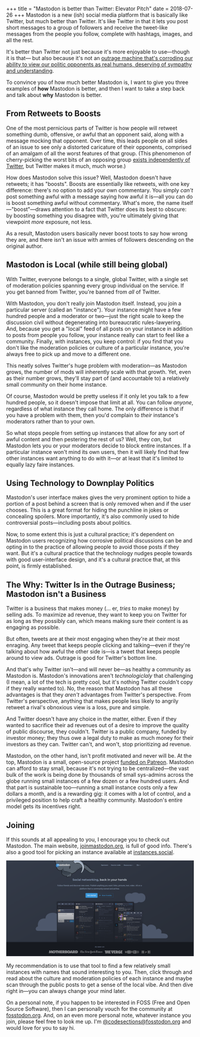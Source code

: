 +++
title = "Mastodon is better than Twitter: Elevator Pitch"
date = 2018-07-26
+++
Mastodon is a new (ish) social media platform that is basically like Twitter, but 
much better than Twitter.  It's like Twitter in that it lets you post short messages
to a group of followers and receive the tweet-like messages from the people you follow,
complete with hashtags, images, and all the rest.

It's better than Twitter not just because it's more enjoyable to use—though it is that—
but also because it's not an [outrage machine that's corroding our ability to view
our politic opponents as real humans, deserving of sympathy and 
understanding](http://shamusyoung.com/twentysidedtale/?p=41853).

To convince you of how much better Mastodon is, I want to give you three examples of
**how** Mastodon is better, and then I want to take a step back and talk about **why**
Mastodon is better.

<!-- more -->

## From Retweets to Boosts
One of the most pernicious parts of Twitter is how people will retweet something 
dumb, offensive, or awful that an opponent said, along with a message mocking that
opponent.  Over time, this leads people on all sides of an issue to see only a 
distorted caricature of their opponents, comprised of an amalgam of all the worst
features of that group.  (This phenomenon of cherry-picking the worst bits of an 
opposing group [exists independently of
Twitter](http://slatestarcodex.com/2014/05/12/weak-men-are-superweapons/), but Twitter makes it much, much worse.)

How does Mastodon solve this issue?  Well, Mastodon doesn't have retweets; it has 
"boosts".  Boosts are essentially like retweets, with one key difference: there's 
no option to add your own commentary.  You simply *can't* post something awful with
a message saying how awful it is—all you can do is boost something awful without
commentary.  What's more, the name itself—"boost"—draws attention to a fact that 
Twitter does its best to obscure: by boosting something you disagree with, you're 
ultimately giving that viewpoint *more* exposure, not less.

As a result, Mastodon users basically never boost toots to say how wrong they are,
and there isn't an issue with armies of followers descending on the original author.

## Mastodon is Local (while still being global)
With Twitter, everyone belongs to a single, global Twitter, with a single set of 
moderation policies spanning every group individual on the service.  If you get
banned from Twitter, you're banned from *all* of Twitter.

With Mastodon, you don't really join Mastodon itself.  Instead, you join a particular 
server (called an "instance").  Your instance might have a few hundred people and a 
moderator or two—just the right scale to keep the discussion civil without degenerating
into bureaucratic rules-lawyering.  And, because you get a "local" feed of all posts
on your instance in addition to posts from people you follow, your instance really 
can start to feel like a community.  Finally, with instances, you keep control: if you
find that you don't like the moderation policies or culture of a particular instance,
you're always free to pick up and move to a different one.

This neatly solves Twitter's huge problem with moderation—as Mastodon grows, the 
number of mods will inherently scale with that growth.  Yet, even as their number
grows, they'll stay part of (and accountable to) a relatively small community on their
home instance.

Of course, Mastodon would be pretty useless if it only let you talk to a few hundred 
people, so it doesn't impose that limit at all.  You can follow *anyone*, regardless
of what instance they call home.  The only difference is that if you have a problem 
with them, then you'd complain to *their* instance's moderators rather than to your 
own.

So what stops people from setting up instances that allow for any sort of awful content
and then pestering the rest of us?  Well, they *can*, but Mastodon lets you or your 
moderators decide to block entire instances.  If a particular instance won't mind its
own users, then it will likely find that few other instances want anything to do with 
it—or at least that it's limited to equally lazy faire instances.

## Using Technology to Downplay Politics
Mastodon's user interface makes gives the very prominent option to hide a portion of
a post behind a screen that is only removed when and if the user chooses.  This is a
great format for hiding the punchline in jokes or concealing spoilers.  More 
importantly, it's also commonly used to hide controversial posts—including posts about
politics.

Now, to some extent this is just a cultural practice; it's dependent on Mastodon 
users recognizing how corrosive political discussions can be and opting in to the 
practice of allowing people to avoid those posts if they want.  But it's a cultural
practice that the technology nudges people towards with good user-interface design,
and it's a cultural practice that, at this point, is firmly established. 

## The Why: Twitter Is in the Outrage Business; Mastodon isn't a Business
Twitter is a business that makes money (… er, *tries* to make money) by selling ads. 
To maximize ad revenue, they want to keep you on Twitter for as long as they possibly 
can, which means making sure their content is as engaging as possible.

But often, tweets are at their most engaging when they're at their most enraging.
Any tweet that keeps people clicking and talking—even if they're talking about how
awful the other side is—is a tweet that keeps people around to view ads.  Outrage
is good for Twitter's bottom line.

And that's why Twitter isn't—and will never be—as healthy a community as Mastodon is.
Mastodon's innovations aren't *technologiclaly* that challenging (I mean, a lot of the
tech is pretty cool, but it's nothing Twitter couldn't copy if they really wanted to).
No, the reason that Mastodon has all these advantages is that they *aren't* advantages
from Twitter's perspective.  From Twitter's perspective, anything that makes people
less likely to angrily retweet a rival's obnoxious view is a loss, pure and simple.

And Twitter doesn't have any choice in the matter, either.  Even if they wanted to
sacrifice their ad revenues out of a desire to improve the quality of public discourse,
they couldn't.  Twitter is a public company, funded by investor money; they thus owe
a legal duty to make as much money for their investors as they can.  Twitter can't, 
and won't, stop prioritizing ad revenue.

Mastodon, on the other hand, isn't profit motivated and never will be.  At the top,
Mastodon is a small, open-source project [funded on
Patreon](https://www.patreon.com/mastodon).  Mastodon can afford to stay small, because
it's not trying to be centralized—the vast bulk of the work is being done by thousands
of small sys-admins across the globe running small instances of a few dozen or a few
hundred users.  And that part is sustainable too—running a small instance costs only a
few dollars a month, and is a rewarding gig: it comes with a lot of control, and a 
privileged position to help craft a healthy community.  Mastodon's entire model gets 
its incentives right.

## Joining
If this sounds at all appealing to you, I encourage you to check out Mastodon.  The
main website, [joinmastodon.org](https://joinmastodon.org/), is full of good info. 
There's also a good tool for picking an instance available at
[instances.social](https://instances.social/).  

[![joinmastodon.org](mastodon_homepage.png)](https://joinmastodon.org/)

My recommendation is to use that tool to find a few relatively small instances with
names that sound interesting to you. Then, click through and read about the culture
and moderation policies of each instance and maybe scan through the public posts to
get a sense of the local vibe.  And then dive right in—you can always change your 
mind later.

On a personal note, if you happen to be interested in FOSS (Free and Open Source
Software), then I can personally vouch for the community at
[fosstodon.org](https://fosstodon.org).  And, on an even more personal note, whatever
instance you join, please feel free to look me up.  I'm
[@codesections@fosstodon.org](https://fosstodon.org/@codesections) and would love for
you to say hi.
